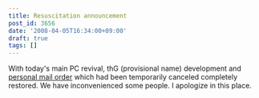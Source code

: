 ```yaml
---
title: Resuscitation announcement
post_id: 3656
date: '2008-04-05T16:34:00+09:00'
draft: true
tags: []
---
```


With today's main PC revival, thG (provisional name) development and [personal mail order](http://e.danmaq.com/) which had been temporarily canceled completely restored. We have inconvenienced some people. I apologize in this place.
